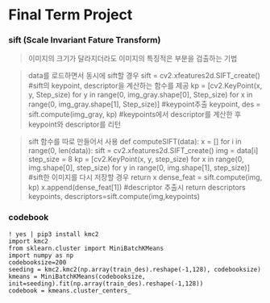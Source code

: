 # Final Term Project

### sift (Scale Invariant Fature Transform) 
>이미지의 크기가 달라지더라도 이미지의 특징적은 부분을 검출하는 기법

>data를 로드하면서 동시에 sift할 경우
    sift = cv2.xfeatures2d.SIFT_create()
    #sift의 keypoint, descriptor을 계산하는 함수를 제공
    kp = [cv2.KeyPoint(x, y, Step_size) for y in range(0, img_gray.shape[0], Step_size) for x in range(0, img_gray.shape[1], Step_size)]
    #keypoint추출
    keypoint, des = sift.compute(img_gray, kp)
    #keypoints에서 descriptor를 계산한 후 keypoint와 descriptor를 리턴
    
    
>sift 함수를 따로 만들어서 사용
    def computeSIFT(data):
    x = []
    for i in range(0, len(data)):
        sift = cv2.xfeatures2d.SIFT_create()
        img = data[i]
        step_size = 8
        kp = [cv2.KeyPoint(x, y, step_size) for x in range(0, img.shape[0], step_size) for y in range(0, img.shape[1], step_size)]
        #sift한 이미지를 다시 저장할 경우 return x
        dense_feat = sift.compute(img, kp)
        x.append(dense_feat[1])
        #descriptor 추출시 return descriptors
        keypoints, descriptors=sift.compute(img,keypoints)


### codebook
    ! yes | pip3 install kmc2
    import kmc2
    from sklearn.cluster import MiniBatchKMeans
    import numpy as np
    codebooksize=200
    seeding = kmc2.kmc2(np.array(train_des).reshape(-1,128), codebooksize) 
    kmeans = MiniBatchKMeans(codebooksize, init=seeding).fit(np.array(train_des).reshape(-1,128))
    codebook = kmeans.cluster_centers_
